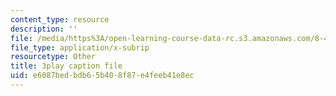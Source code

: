 ```yaml
---
content_type: resource
description: ''
file: /media/https%3A/open-learning-course-data-rc.s3.amazonaws.com/8-422-atomic-and-optical-physics-ii-spring-2013/e6087bedbdb65b408f87e4feeb41e8ec_TJUXTASd0g0.vtt
file_type: application/x-subrip
resourcetype: Other
title: 3play caption file
uid: e6087bed-bdb6-5b40-8f87-e4feeb41e8ec
---
```

